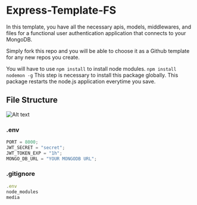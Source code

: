 # Express-Template-FS

In this template, you have all the necessary apis, models, middlewares, and files for a functional user authentication application that connects to your MongoDB.

Simply fork this repo and you will be able to choose it as a Github template for any new repos you create.

You will have to use `npm install` to install node modules.
`npm install nodemon -g` This step is necessary to install this package globally. This package restarts the node.js application everytime you save.

## File Structure

![Alt text](https://ibb.co/Jqvg6Q1)

### .env

```javascript
PORT = 8000;
JWT_SECRET = "secret";
JWT_TOKEN_EXP = "1h";
MONGO_DB_URL = "YOUR MONGODB URL";
```

### .gitignore

```javascript
.env
node_modules
media
```
